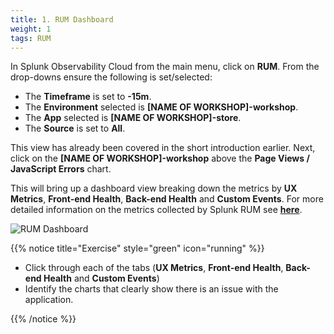 ```yaml
---
title: 1. RUM Dashboard
weight: 1
tags: RUM
---
```


In Splunk Observability Cloud from the main menu, click on **RUM**. From the drop-downs ensure the following is set/selected:

* The **Timeframe** is set to **-15m**.
* The **Environment** selected is **[NAME OF WORKSHOP]-workshop**.
* The **App** selected is **[NAME OF WORKSHOP]-store**.
* The **Source** is set to **All**.

This view has already been covered in the short introduction earlier. Next, click on the **[NAME OF WORKSHOP]-workshop** above the **Page Views / JavaScript Errors** chart.

This will bring up a dashboard view breaking down the metrics by **UX Metrics**, **Front-end Health**, **Back-end Health** and **Custom Events**. For more detailed information on the metrics collected by Splunk RUM see [**here**](https://docs.splunk.com/observability/en/gdi/get-data-in/rum/browser/rum-browser-data-model.html#rum-browser-data).

![RUM Dashboard](../images/rum-dashboard.png)

{{% notice title="Exercise" style="green" icon="running" %}}

* Click through each of the tabs (**UX Metrics**, **Front-end Health**, **Back-end Health** and **Custom Events**)
* Identify the charts that clearly show there is an issue with the application.

{{% /notice %}}
